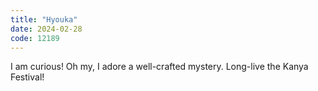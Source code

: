 ```yaml
---
title: "Hyouka"
date: 2024-02-28
code: 12189
---
```

I am curious! Oh my, I adore a well-crafted mystery. Long-live the Kanya Festival!